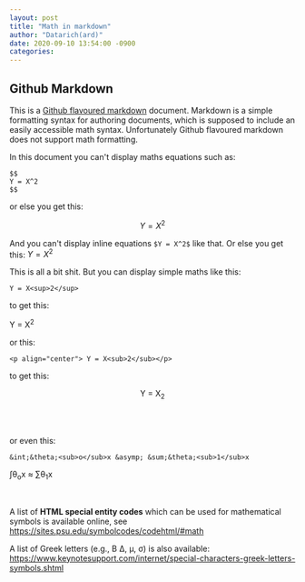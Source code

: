 ```yaml
---
layout: post
title: "Math in markdown"
author: "Datarich(ard)"
date: 2020-09-10 13:54:00 -0900
categories:
---
```


## Github Markdown

This is a [Github flavoured markdown](https://guides.github.com/features/mastering-markdown/) document. Markdown is a simple formatting syntax for authoring documents, which is supposed to include an easily accessible math syntax. Unfortunately Github flavoured markdown does not support math formatting.  

In this document you can't display maths equations such as: 

```
$$
Y = X^2
$$
```

or else you get this:  

$$
Y = X^2
$$


And you can't display inline equations `$Y = X^2$` like that. Or else you get this: $Y = X^2$  

This is all a bit shit. But you can display simple maths like this: 

```
Y = X<sup>2</sup>  
```

to get this:  

Y = X<sup>2</sup>  

or this:  

```
<p align="center"> Y = X<sub>2</sub></p>
```

to get this:  

<p align="center"> Y = X<sub>2</sub></p>  

<br><br>

or even this: 

```
&int;&theta;<sub>o</sub>x &asymp; &sum;&theta;<sub>1</sub>x
```

&int;&theta;<sub>o</sub>x &asymp; &sum;&theta;<sub>1</sub>x  

<br>

A list of **HTML special entity codes** which can be used for mathematical symbols is available online, see https://sites.psu.edu/symbolcodes/codehtml/#math

A list of Greek letters (e.g., &Beta; &Delta;, &mu;, &sigma;) is also available:  https://www.keynotesupport.com/internet/special-characters-greek-letters-symbols.shtml


